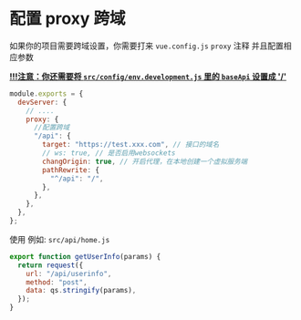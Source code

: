# 配置 proxy 跨域

如果你的项目需要跨域设置，你需要打来 `vue.config.js` `proxy` 注释 并且配置相应参数

<u>**!!!注意：你还需要将 `src/config/env.development.js` 里的 `baseApi` 设置成 '/'**</u>

```javascript
module.exports = {
  devServer: {
    // ....
    proxy: {
      //配置跨域
      "/api": {
        target: "https://test.xxx.com", // 接口的域名
        // ws: true, // 是否启用websockets
        changOrigin: true, // 开启代理，在本地创建一个虚拟服务端
        pathRewrite: {
          "^/api": "/",
        },
      },
    },
  },
};
```

使用 例如: `src/api/home.js`

```javascript
export function getUserInfo(params) {
  return request({
    url: "/api/userinfo",
    method: "post",
    data: qs.stringify(params),
  });
}
```
